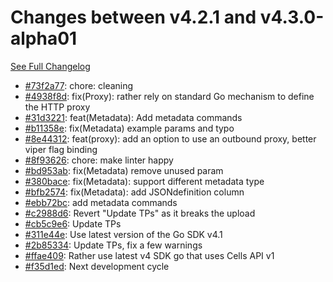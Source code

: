 # Changes between v4.2.1 and v4.3.0-alpha01

[See Full Changelog](https://github.com/pydio/cells-client/compare/v4.2.1...v4.3.0-alpha01)

- [#73f2a77](https://github.com/pydio/cells-client/commit/73f2a7712609424b98753e060d2c565170418aec): chore: cleaning
- [#4938f8d](https://github.com/pydio/cells-client/commit/4938f8d505ffc1b3733d1ca3f2721529ee7c3b8c): fix(Proxy): rather rely on standard Go mechanism to define the HTTP proxy
- [#31d3221](https://github.com/pydio/cells-client/commit/31d3221be42dedc804515d2321dba5c37c4e7889): feat(Metadata): Add metadata commands
- [#b11358e](https://github.com/pydio/cells-client/commit/b11358eb79e43f816293829d022ea38f27dfcc23): fix(Metadata) example params and typo
- [#8e44312](https://github.com/pydio/cells-client/commit/8e44312a248ef2f96f89b4c149a8212fe0435990): feat(proxy): add an option to use an outbound proxy, better viper flag binding
- [#8f93626](https://github.com/pydio/cells-client/commit/8f93626a6a79990b0ffdf9c08f6190108c51208d): chore: make linter happy
- [#bd953ab](https://github.com/pydio/cells-client/commit/bd953abae8dca6edaa8e180d8f381a24ce36a270): fix(Metadata) remove unused param
- [#380bace](https://github.com/pydio/cells-client/commit/380bace2cbd6ba3a3fc8b14007c294c86bbcdfa7): fix(Metadata): support different metadata type
- [#bfb2574](https://github.com/pydio/cells-client/commit/bfb25740ed80c220b9bdf0bc58b4b3629a72d71d): fix(Metadata): add JSONdefinition column
- [#ebb72bc](https://github.com/pydio/cells-client/commit/ebb72bc24621a8fe7d283ced10b18e1254b92ca4): add metadata commands
- [#c2988d6](https://github.com/pydio/cells-client/commit/c2988d6b3b3df464f78778721fac8b0042b54994): Revert "Update TPs" as it breaks the upload
- [#cb5c9e6](https://github.com/pydio/cells-client/commit/cb5c9e6f6e6719cfdede64b9d31107e739268f4a): Update TPs
- [#311e44e](https://github.com/pydio/cells-client/commit/311e44ef870bdb5aedef0b232e04efbeefd2fb95): Use latest version of the Go SDK v4.1
- [#2b85334](https://github.com/pydio/cells-client/commit/2b85334071c5efced9f098ce9a5a18da670a95ac): Update TPs, fix a few warnings
- [#ffae409](https://github.com/pydio/cells-client/commit/ffae409a8b2c5710b3a9a195e85aa0db926899c8): Rather use latest v4 SDK go that uses Cells API v1
- [#f35d1ed](https://github.com/pydio/cells-client/commit/f35d1ede15afeae2e3b6e0c508b77e6ce0c08d80): Next development cycle
